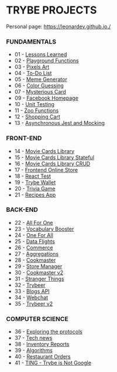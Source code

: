 # TRYBE PROJECTS

Personal page: https://leonardev.github.io./

### FUNDAMENTALS
- 01 - [Lessons Learned]()
- 02 - [Playground Functions]()
- 03 - [Pixels Art]()
- 04 - [To-Do List]()
- 05 - [Meme Generator]()
- 06 - [Color Guessing]()
- 07 - [Mysterious Card]()
- 09 - [Facebook Homepage]()
- 10 - [Unit Testing]()
- 11 - [Zoo Functions]()
- 12 - [Shopping Cart]()
- 13 - [Asynchronous Jest and Mocking]()

### FRONT-END
- 14 - [Movie Cards Library]()
- 15 - [Movie Cards Library Stateful]()
- 16 - [Movie Cards Library CRUD]()
- 17 - [Frontend Online Store]()
- 18 - [React Test]()
- 19 - [Trybe Wallet]()
- 20 - [Trivia Game]()
- 21 - [Recipes App]()

### BACK-END
- 22 - [All For One]()
- 23 - [Vocabulary Booster]()
- 24 - [One For All]()
- 25 - [Data Flights]()
- 26 - [Commerce]()
- 27 - [Aggregations]()
- 28 - [Cookmaster]()
- 29 - [Store Manager]()
- 30 - [Cookmaster v2]()
- 31 - [Stranger Things]()
- 32 - [Trybeer]()
- 33 - [Blogs API]()
- 34 - [Webchat]()
- 35 - [Trybeer v2]()

### COMPUTER SCIENCE
- 36 - [Exploring the protocols]()
- 37 - [Tech news]()
- 38 - [Inventory Reports]()
- 39 - [Algorithms]()
- 40 - [Restaurant Orders]()
- 41 - [TING - Trybe is Not Google]()
